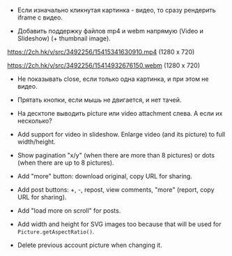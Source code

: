 * Если изначально кликнутая картинка - видео, то сразу рендерить iframe с видео.

* Добавить поддержку файлов mp4 и webm напрямую (Video и Slideshow) (+ thumbnail image).

https://2ch.hk/v/src/3492256/15415341630910.mp4 (1280 x 720)

https://2ch.hk/v/src/3492256/15414932676150.webm (1280 x 720)

* Не показывать close, если только одна картинка, и при этом не видео.

* Прятать кнопки, если мышь не двигается, и нет тачей.

* На десктопе выводить picture или video attachment слева. А если их несколько?

* Add support for video in slideshow. Enlarge video (and its picture) to full width/height.

* Show pagination "x/y" (when there are more than 8 pictures) or dots (when there are up to 8 pictures).

* Add "more" button: download original, copy URL for sharing.

* Add post buttons: +, -, repost, view comments, "more" (report, copy URL for sharing).

* Add "load more on scroll" for posts.

* Add width and height for SVG images too because that will be used for `Picture.getAspectRatio()`.

* Delete previous account picture when changing it.

<!-- * Add zoom buttons section in the bottom. -->

<!--
* On next/prev show "preloading" spinner and only after the next/previous image loads do next/prev navigation. Lock while "preloading" (click, pan, keyboard).

* Add moving a picture on mouse down and mouse move (disable next/prev navigation in such case). Only allow moving if picture size exceeds screen size, and not allowing moving outside the picture bounds.

* Add "-" and "+" buttons for scaling (and the "initial scale" button between them) + mouse wheel + alt or shift.

* Sort post attachments in their order of embedding in the post, e.g. pictures. This is better for slideshow. Remove re-sorting in `Post.js` after that.
-->
